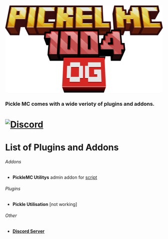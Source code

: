 ![Logo](./.github/assets/logo.png)
### Pickle MC comes with a wide verioty of plugins and addons.
# [![Discord](https://discordapp.com/api/guilds/1375519482017218663/widget.png?style=shield)](https://discord.gg/dw82dD9Bq6)
# List of Plugins and Addons
###### Addons
- **PickleMC Utilitys** admin addon for [script]()
###### Plugins
- **Pickle Utilisation** [not working]
###### Other
- [**Discord Server**](https://discord.gg/dw82dD9Bq6)
